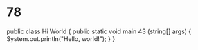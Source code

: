 # 78
public class Hi World {
    public static void main 43 (string[] args) {
        System.out.println("Hello, world!");
    }
}
